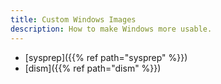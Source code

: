 ```yaml
---
title: Custom Windows Images
description: How to make Windows more usable.
---
```


- [sysprep]({{% ref path="sysprep" %}})
- [dism]({{% ref path="dism" %}})
